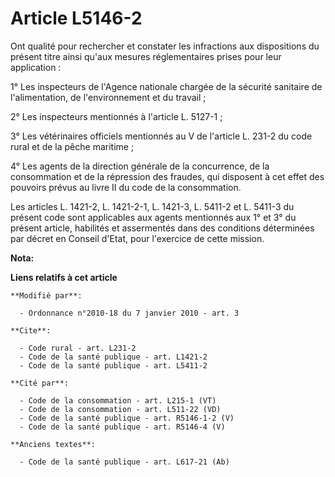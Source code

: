 # Article L5146-2

Ont qualité pour rechercher et constater les infractions aux dispositions du présent titre ainsi qu'aux mesures
réglementaires prises pour leur application : 

1° Les inspecteurs de l'Agence nationale chargée de la sécurité sanitaire de l'alimentation, de l'environnement et du
travail ; 

2° Les inspecteurs mentionnés à l'article L. 5127-1 ; 

3° Les vétérinaires officiels mentionnés au V de l'article L. 231-2 du code rural et de la pêche maritime ; 

4° Les agents de la direction générale de la concurrence, de la consommation et de la répression des fraudes, qui disposent à
cet effet des pouvoirs prévus au livre II du code de la consommation. 

Les articles L. 1421-2, L. 1421-2-1, L. 1421-3, L. 5411-2 et L. 5411-3 du présent code sont applicables aux agents mentionnés
aux 1° et 3° du présent article, habilités et assermentés dans des conditions déterminées par décret en Conseil d'Etat, pour
l'exercice de cette mission.

**Nota:**



**Liens relatifs à cet article**

	**Modifié par**:

	  - Ordonnance n°2010-18 du 7 janvier 2010 - art. 3

	**Cite**:

	  - Code rural - art. L231-2
	  - Code de la santé publique - art. L1421-2
	  - Code de la santé publique - art. L5411-2

	**Cité par**:

	  - Code de la consommation - art. L215-1 (VT)
	  - Code de la consommation - art. L511-22 (VD)
	  - Code de la santé publique - art. R5146-1-2 (V)
	  - Code de la santé publique - art. R5146-4 (V)

	**Anciens textes**:

	  - Code de la santé publique - art. L617-21 (Ab)

